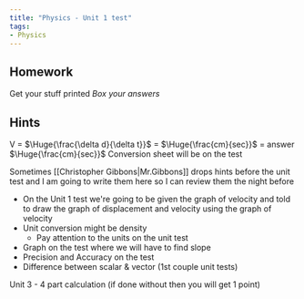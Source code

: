 ```yaml
---
title: "Physics - Unit 1 test"
tags:
- Physics
---
```


## Homework
Get your stuff printed
*Box your answers*
## Hints
V = $\Huge{\frac{\delta d}{\delta t}}$ = $\Huge{\frac{cm}{sec}}$ = answer $\Huge{\frac{cm}{sec}}$ 
Conversion sheet will be on the test

Sometimes [[Christopher Gibbons|Mr.Gibbons]] drops hints before the unit test and I am going to write them here so I can review them the night before

- On the Unit 1 test we're going to be given the graph of velocity and told to draw the graph of displacement and velocity using the graph of velocity
- Unit conversion might be density
	- Pay attention to the units on the unit test
- Graph on the test where we will have to find slope
- Precision and Accuracy on the test
- Difference between scalar & vector (1st couple unit tests)


Unit 3 - 4 part calculation (if done without then you will get 1 point)
